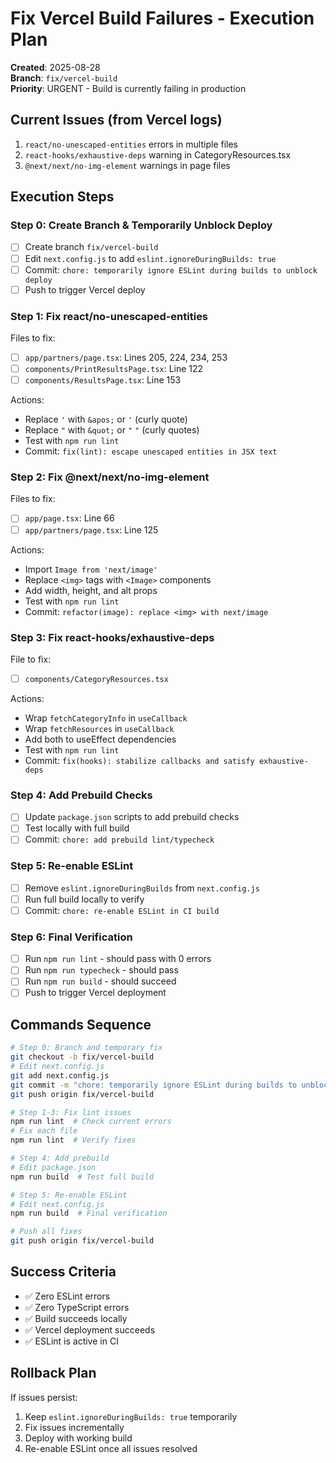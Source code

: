 # Fix Vercel Build Failures - Execution Plan

**Created**: 2025-08-28  
**Branch**: `fix/vercel-build`  
**Priority**: URGENT - Build is currently failing in production

## Current Issues (from Vercel logs)
1. `react/no-unescaped-entities` errors in multiple files
2. `react-hooks/exhaustive-deps` warning in CategoryResources.tsx
3. `@next/next/no-img-element` warnings in page files

## Execution Steps

### Step 0: Create Branch & Temporarily Unblock Deploy
- [ ] Create branch `fix/vercel-build`
- [ ] Edit `next.config.js` to add `eslint.ignoreDuringBuilds: true`
- [ ] Commit: `chore: temporarily ignore ESLint during builds to unblock deploy`
- [ ] Push to trigger Vercel deploy

### Step 1: Fix react/no-unescaped-entities
Files to fix:
- [ ] `app/partners/page.tsx`: Lines 205, 224, 234, 253
- [ ] `components/PrintResultsPage.tsx`: Line 122
- [ ] `components/ResultsPage.tsx`: Line 153

Actions:
- Replace `'` with `&apos;` or `'` (curly quote)
- Replace `"` with `&quot;` or `"` `"` (curly quotes)
- Test with `npm run lint`
- Commit: `fix(lint): escape unescaped entities in JSX text`

### Step 2: Fix @next/next/no-img-element
Files to fix:
- [ ] `app/page.tsx`: Line 66
- [ ] `app/partners/page.tsx`: Line 125

Actions:
- Import `Image from 'next/image'`
- Replace `<img>` tags with `<Image>` components
- Add width, height, and alt props
- Test with `npm run lint`
- Commit: `refactor(image): replace <img> with next/image`

### Step 3: Fix react-hooks/exhaustive-deps
File to fix:
- [ ] `components/CategoryResources.tsx`

Actions:
- Wrap `fetchCategoryInfo` in `useCallback`
- Wrap `fetchResources` in `useCallback`
- Add both to useEffect dependencies
- Test with `npm run lint`
- Commit: `fix(hooks): stabilize callbacks and satisfy exhaustive-deps`

### Step 4: Add Prebuild Checks
- [ ] Update `package.json` scripts to add prebuild checks
- [ ] Test locally with full build
- [ ] Commit: `chore: add prebuild lint/typecheck`

### Step 5: Re-enable ESLint
- [ ] Remove `eslint.ignoreDuringBuilds` from `next.config.js`
- [ ] Run full build locally to verify
- [ ] Commit: `chore: re-enable ESLint in CI build`

### Step 6: Final Verification
- [ ] Run `npm run lint` - should pass with 0 errors
- [ ] Run `npm run typecheck` - should pass
- [ ] Run `npm run build` - should succeed
- [ ] Push to trigger Vercel deployment

## Commands Sequence

```bash
# Step 0: Branch and temporary fix
git checkout -b fix/vercel-build
# Edit next.config.js
git add next.config.js
git commit -m "chore: temporarily ignore ESLint during builds to unblock deploy"
git push origin fix/vercel-build

# Step 1-3: Fix lint issues
npm run lint  # Check current errors
# Fix each file
npm run lint  # Verify fixes

# Step 4: Add prebuild
# Edit package.json
npm run build  # Test full build

# Step 5: Re-enable ESLint
# Edit next.config.js
npm run build  # Final verification

# Push all fixes
git push origin fix/vercel-build
```

## Success Criteria
- ✅ Zero ESLint errors
- ✅ Zero TypeScript errors
- ✅ Build succeeds locally
- ✅ Vercel deployment succeeds
- ✅ ESLint is active in CI

## Rollback Plan
If issues persist:
1. Keep `eslint.ignoreDuringBuilds: true` temporarily
2. Fix issues incrementally
3. Deploy with working build
4. Re-enable ESLint once all issues resolved